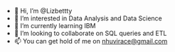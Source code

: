 - 👋 Hi, I’m @Lizbettty
- 👀 I’m interested in Data Analysis and Data Science
- 🌱 I’m currently learning IBM
- 💞️ I’m looking to collaborate on SQL queries and ETL
- 📫 You can get hold of me on nhuvirace@gmail.com

<!---
Lizbettty/Lizbettty is a ✨ special ✨ repository because its `README.md` (this file) appears on your GitHub profile.
You can click the Preview link to take a look at your changes.
--->

